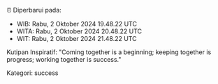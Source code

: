 ⏰ Diperbarui pada:
- WIB: Rabu, 2 Oktober 2024 19.48.22 UTC
- WITA: Rabu, 2 Oktober 2024 20.48.22 UTC
- WIT: Rabu, 2 Oktober 2024 21.48.22 UTC

Kutipan Inspiratif:
"Coming together is a beginning; keeping together is progress; working together is success."


Kategori: success

